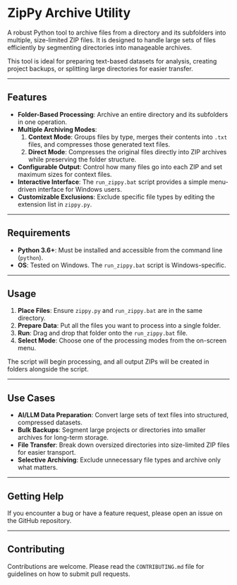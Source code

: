 # ZipPy Archive Utility

A robust Python tool to archive files from a directory and its subfolders into multiple, size-limited ZIP files. It is designed to handle large sets of files efficiently by segmenting directories into manageable archives.

This tool is ideal for preparing text-based datasets for analysis, creating project backups, or splitting large directories for easier transfer.

---

## Features

-   **Folder-Based Processing**: Archive an entire directory and its subfolders in one operation.
-   **Multiple Archiving Modes**:
    1.  **Context Mode**: Groups files by type, merges their contents into `.txt` files, and compresses those generated text files.
    2.  **Direct Mode**: Compresses the original files directly into ZIP archives while preserving the folder structure.
-   **Configurable Output**: Control how many files go into each ZIP and set maximum sizes for context files.
-   **Interactive Interface**: The `run_zippy.bat` script provides a simple menu-driven interface for Windows users.
-   **Customizable Exclusions**: Exclude specific file types by editing the extension list in `zippy.py`.

---

## Requirements

-   **Python 3.6+**: Must be installed and accessible from the command line (`python`).
-   **OS**: Tested on Windows. The `run_zippy.bat` script is Windows-specific.

---

## Usage

1.  **Place Files**: Ensure `zippy.py` and `run_zippy.bat` are in the same directory.
2.  **Prepare Data**: Put all the files you want to process into a single folder.
3.  **Run**: Drag and drop that folder onto the `run_zippy.bat` file.
4.  **Select Mode**: Choose one of the processing modes from the on-screen menu.

The script will begin processing, and all output ZIPs will be created in folders alongside the script.

---

## Use Cases

-   **AI/LLM Data Preparation**: Convert large sets of text files into structured, compressed datasets.
-   **Bulk Backups**: Segment large projects or directories into smaller archives for long-term storage.
-   **File Transfer**: Break down oversized directories into size-limited ZIP files for easier transport.
-   **Selective Archiving**: Exclude unnecessary file types and archive only what matters.

---

## Getting Help

If you encounter a bug or have a feature request, please open an issue on the GitHub repository.

---

## Contributing

Contributions are welcome. Please read the `CONTRIBUTING.md` file for guidelines on how to submit pull requests.

